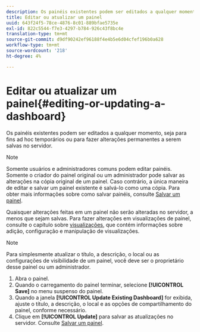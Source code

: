 ```yaml
---
description: Os painéis existentes podem ser editados a qualquer momento, seja para fins ad hoc temporários ou para fazer alterações permanentes a serem salvas no servidor.
title: Editar ou atualizar um painel
uuid: 643f24f5-78ce-4876-8c01-889bfae5735e
exl-id: 822c5544-f7e3-4297-b784-926c43f8bc4e
translation-type: tm+mt
source-git-commit: d9df90242ef96188f4e4b5e6d04cfef196b0a628
workflow-type: tm+mt
source-wordcount: '218'
ht-degree: 4%

---
```


# Editar ou atualizar um painel{#editing-or-updating-a-dashboard}

Os painéis existentes podem ser editados a qualquer momento, seja para fins ad hoc temporários ou para fazer alterações permanentes a serem salvas no servidor.

>[!NOTE]
>
>Somente usuários e administradores comuns podem editar painéis. Somente o criador do painel original ou um administrador pode salvar as alterações na cópia original de um painel. Caso contrário, a única maneira de editar e salvar um painel existente é salvá-lo como uma cópia. Para obter mais informações sobre como salvar painéis, consulte [Salvar um painel](../../../home/c-adobe-data-workbench-dashboard/c-dashboards/t-saving-a-dashboard.md#task-4132cf487bc640149c91afd0b7b0701e).

Quaisquer alterações feitas em um painel não serão alteradas no servidor, a menos que sejam salvas. Para fazer alterações em visualizações de painel, consulte o capítulo sobre [visualizações](../../../home/c-adobe-data-workbench-dashboard/c-visualizations/c-visualizations.md#concept-426ed20f270f4be48ecc3574f3078d8e), que contém informações sobre adição, configuração e manipulação de visualizações.

>[!NOTE]
>
>Para simplesmente atualizar o título, a descrição, o local ou as configurações de visibilidade de um painel, você deve ser o proprietário desse painel ou um administrador.

1. Abra o painel.
1. Quando o carregamento do painel terminar, selecione **[!UICONTROL Save]** no menu suspenso do painel.
1. Quando a janela **[!UICONTROL Update Existing Dashboard]** for exibida, ajuste o título, a descrição, o local e as opções de compartilhamento do painel, conforme necessário.
1. Clique em **[!UICONTROL Update]** para salvar as atualizações no servidor. Consulte [Salvar um painel](../../../home/c-adobe-data-workbench-dashboard/c-dashboards/t-saving-a-dashboard.md#task-4132cf487bc640149c91afd0b7b0701e).
